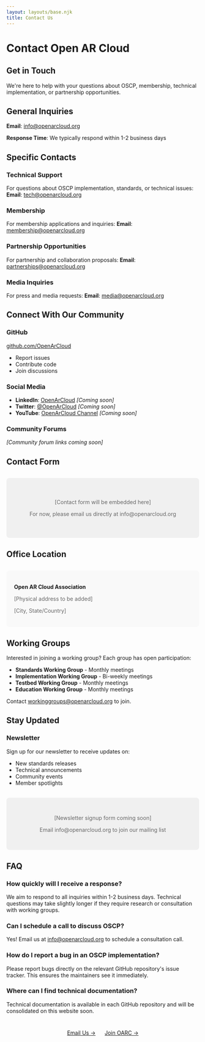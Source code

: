 ```yaml
---
layout: layouts/base.njk
title: Contact Us
---
```


# Contact Open AR Cloud

## Get in Touch

We're here to help with your questions about OSCP, membership, technical implementation, or partnership opportunities.

## General Inquiries

**Email**: [info@openarcloud.org](mailto:info@openarcloud.org)

**Response Time**: We typically respond within 1-2 business days

## Specific Contacts

### Technical Support
For questions about OSCP implementation, standards, or technical issues:
**Email**: [tech@openarcloud.org](mailto:tech@openarcloud.org)

### Membership
For membership applications and inquiries:
**Email**: [membership@openarcloud.org](mailto:membership@openarcloud.org)

### Partnership Opportunities
For partnership and collaboration proposals:
**Email**: [partnerships@openarcloud.org](mailto:partnerships@openarcloud.org)

### Media Inquiries
For press and media requests:
**Email**: [media@openarcloud.org](mailto:media@openarcloud.org)

## Connect With Our Community

### GitHub
[github.com/OpenArCloud](https://github.com/OpenArCloud)
- Report issues
- Contribute code
- Join discussions

### Social Media
- **LinkedIn**: [OpenArCloud](#) *[Coming soon]*
- **Twitter**: [@OpenArCloud](#) *[Coming soon]*
- **YouTube**: [OpenArCloud Channel](#) *[Coming soon]*

### Community Forums
*[Community forum links coming soon]*

## Contact Form

<div class="form-placeholder" style="background: #f0f0f0; padding: 40px; border-radius: 8px; margin: 30px 0;">
    <p style="text-align: center; color: #666;">[Contact form will be embedded here]</p>
    <p style="text-align: center; color: #666; font-size: 14px;">For now, please email us directly at info@openarcloud.org</p>
</div>

## Office Location

<div style="background: #f9f9f9; padding: 20px; border-radius: 8px; margin: 30px 0;">
    <p><strong>Open AR Cloud Association</strong></p>
    <p style="color: #666;">[Physical address to be added]</p>
    <p style="color: #666;">[City, State/Country]</p>
</div>

## Working Groups

Interested in joining a working group? Each group has open participation:

- **Standards Working Group** - Monthly meetings
- **Implementation Working Group** - Bi-weekly meetings
- **Testbed Working Group** - Monthly meetings
- **Education Working Group** - Monthly meetings

Contact [workinggroups@openarcloud.org](mailto:workinggroups@openarcloud.org) to join.

## Stay Updated

### Newsletter
Sign up for our newsletter to receive updates on:
- New standards releases
- Technical announcements
- Community events
- Member spotlights

<div class="form-placeholder" style="background: #f0f0f0; padding: 30px; border-radius: 8px; margin: 30px 0; text-align: center;">
    <p style="color: #666;">[Newsletter signup form coming soon]</p>
    <p style="color: #666; font-size: 14px;">Email info@openarcloud.org to join our mailing list</p>
</div>

## FAQ

### How quickly will I receive a response?
We aim to respond to all inquiries within 1-2 business days. Technical questions may take slightly longer if they require research or consultation with working groups.

### Can I schedule a call to discuss OSCP?
Yes! Email us at info@openarcloud.org to schedule a consultation call.

### How do I report a bug in an OSCP implementation?
Please report bugs directly on the relevant GitHub repository's issue tracker. This ensures the maintainers see it immediately.

### Where can I find technical documentation?
Technical documentation is available in each GitHub repository and will be consolidated on this website soon.

<div style="text-align: center; margin: 40px 0;">
    <a href="mailto:info@openarcloud.org" class="primary-button">Email Us →</a>
    <a href="/join/" class="secondary-button" style="margin-left: 20px;">Join OARC →</a>
</div>